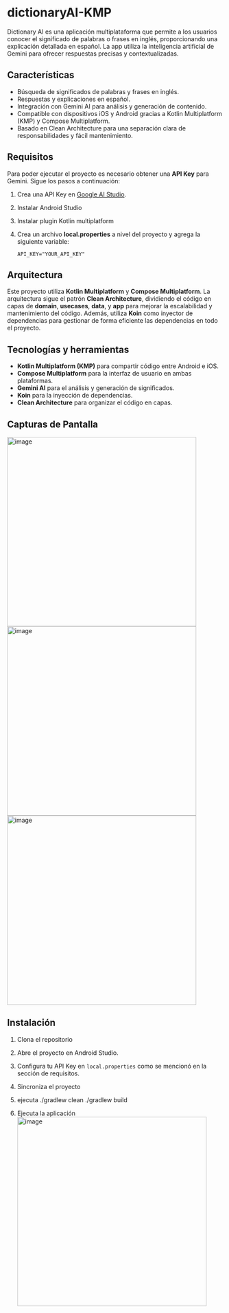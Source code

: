 # dictionaryAI-KMP
Dictionary AI es una aplicación multiplataforma que permite a los usuarios conocer el significado de palabras o frases en inglés, proporcionando una explicación detallada en español. La app utiliza la inteligencia artificial de Gemini para ofrecer respuestas precisas y contextualizadas.

## Características

-	Búsqueda de significados de palabras y frases en inglés.
-	Respuestas y explicaciones en español.
-	Integración con Gemini AI para análisis y generación de contenido.
-	Compatible con dispositivos iOS y Android gracias a Kotlin Multiplatform (KMP) y Compose Multiplatform.
-	Basado en Clean Architecture para una separación clara de responsabilidades y fácil mantenimiento.

## Requisitos

Para poder ejecutar el proyecto es necesario obtener una **API Key** para Gemini. Sigue los pasos a continuación:

1. Crea una API Key en [Google AI Studio](https://aistudio.google.com/app/apikey?hl=es-419).
2. Instalar Android Studio
3. Instalar plugin Kotlin multiplatform
4. Crea un archivo **local.properties** a nivel del proyecto y agrega la siguiente variable:

    ```properties
    API_KEY="YOUR_API_KEY"
    ```
## Arquitectura

Este proyecto utiliza **Kotlin Multiplatform** y **Compose Multiplatform**. La arquitectura sigue el patrón **Clean Architecture**, dividiendo el código en capas de **domain**, **usecases**, **data**, y **app** para mejorar la escalabilidad y mantenimiento del código. Además, utiliza **Koin** como inyector de dependencias para gestionar de forma eficiente las dependencias en todo el proyecto.

## Tecnologías y herramientas

- **Kotlin Multiplatform (KMP)** para compartir código entre Android e iOS.
- **Compose Multiplatform** para la interfaz de usuario en ambas plataformas.
- **Gemini AI** para el análisis y generación de significados.
- **Koin** para la inyección de dependencias.
- **Clean Architecture** para organizar el código en capas.
  
## Capturas de Pantalla

<img width="441" alt="image" src="https://github.com/user-attachments/assets/0e0e9daa-61e7-48dc-b764-635d367296e6">
<img width="441" alt="image" src="https://github.com/user-attachments/assets/1809413d-5742-4451-9f81-297d5b94f179">
<img width="441" alt="image" src="https://github.com/user-attachments/assets/b20eeaa2-caca-42fd-b5ff-a8a09fa73259">

## Instalación

1. Clona el repositorio

2. Abre el proyecto en Android Studio.

3. Configura tu API Key en `local.properties` como se mencionó en la sección de requisitos.
   
4. Sincroniza el proyecto
   
5. ejecuta ./gradlew clean
./gradlew build

6. Ejecuta la aplicación
   <img width="441" alt="image" src="https://github.com/user-attachments/assets/6313f3a7-4d2c-41a0-89ac-bf41181aad1b">



